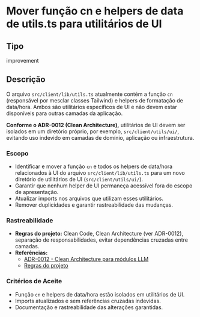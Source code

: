 # Mover função cn e helpers de data de utils.ts para utilitários de UI

## Tipo

improvement

## Descrição

O arquivo `src/client/lib/utils.ts` atualmente contém a função `cn` (responsável por mesclar classes Tailwind) e helpers de formatação de data/hora. Ambos são utilitários específicos de UI e não devem estar disponíveis para outras camadas da aplicação.

**Conforme o ADR-0012 (Clean Architecture),** utilitários de UI devem ser isolados em um diretório próprio, por exemplo, `src/client/utils/ui/`, evitando uso indevido em camadas de domínio, aplicação ou infraestrutura.

### Escopo

- Identificar e mover a função `cn` e todos os helpers de data/hora relacionados à UI do arquivo `src/client/lib/utils.ts` para um novo diretório de utilitários de UI (`src/client/utils/ui/`).
- Garantir que nenhum helper de UI permaneça acessível fora do escopo de apresentação.
- Atualizar imports nos arquivos que utilizam esses utilitários.
- Remover duplicidades e garantir rastreabilidade das mudanças.

### Rastreabilidade

- **Regras do projeto:** Clean Code, Clean Architecture (ver ADR-0012), separação de responsabilidades, evitar dependências cruzadas entre camadas.
- **Referências:**  
  - [ADR-0012 - Clean Architecture para módulos LLM](../../../docs/adr/ADR-0012-Clean-Architecture-LLM.md)
  - [Regras do projeto](../../../.roo/rules/rules.md)

### Critérios de Aceite

- Função `cn` e helpers de data/hora estão isolados em utilitários de UI.
- Imports atualizados e sem referências cruzadas indevidas.
- Documentação e rastreabilidade das alterações garantidas.
